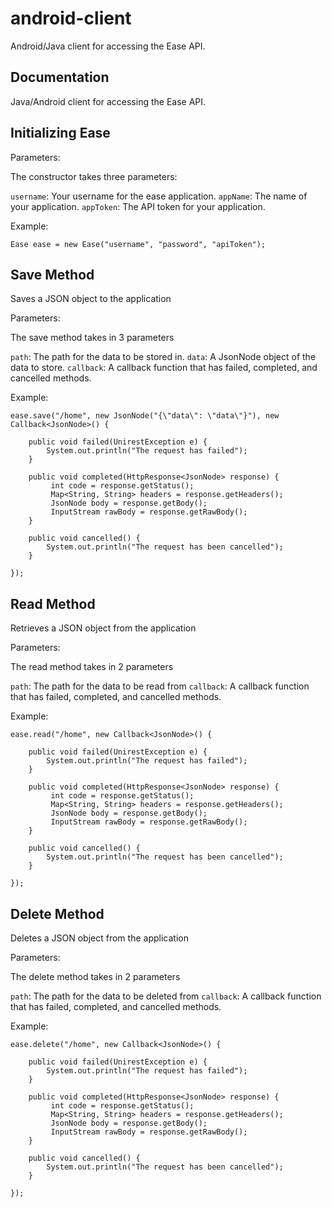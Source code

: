 # android-client
Android/Java client for accessing the Ease API.

## Documentation

Java/Android client for accessing the Ease API.

## Initializing Ease

Parameters:

The constructor takes three parameters:

`username`: Your username for the ease application. 
`appName`: The name of your application.
`appToken`: The API token for your application.

Example:
```
Ease ease = new Ease("username", "password", "apiToken");
```
## Save Method

Saves a JSON object to the application

Parameters:

The save method takes in 3 parameters

`path`: The path for the data to be stored in.
`data`: A JsonNode object of the data to store. 
`callback`: A callback function that has failed, completed, and cancelled methods.

Example:
```
ease.save("/home", new JsonNode("{\"data\": \"data\"}"), new Callback<JsonNode>() {

    public void failed(UnirestException e) {
        System.out.println("The request has failed");
    }

    public void completed(HttpResponse<JsonNode> response) {
         int code = response.getStatus();
         Map<String, String> headers = response.getHeaders();
         JsonNode body = response.getBody();
         InputStream rawBody = response.getRawBody();
    }

    public void cancelled() {
        System.out.println("The request has been cancelled");
    }

});
```
## Read Method

Retrieves a JSON object from the application

Parameters:

The read method takes in 2 parameters

`path`: The path for the data to be read from 
`callback`: A callback function that has failed, completed, and cancelled methods.

Example:
```
ease.read("/home", new Callback<JsonNode>() {

    public void failed(UnirestException e) {
        System.out.println("The request has failed");
    }

    public void completed(HttpResponse<JsonNode> response) {
         int code = response.getStatus();
         Map<String, String> headers = response.getHeaders();
         JsonNode body = response.getBody();
         InputStream rawBody = response.getRawBody();
    }

    public void cancelled() {
        System.out.println("The request has been cancelled");
    }

});
```
## Delete Method

Deletes a JSON object from the application

Parameters:

The delete method takes in 2 parameters

`path`: The path for the data to be deleted from 
`callback`: A callback function that has failed, completed, and cancelled methods.

Example:
```
ease.delete("/home", new Callback<JsonNode>() {

    public void failed(UnirestException e) {
        System.out.println("The request has failed");
    }

    public void completed(HttpResponse<JsonNode> response) {
         int code = response.getStatus();
         Map<String, String> headers = response.getHeaders();
         JsonNode body = response.getBody();
         InputStream rawBody = response.getRawBody();
    }

    public void cancelled() {
        System.out.println("The request has been cancelled");
    }

});
```

